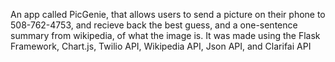 An app called PicGenie, that allows users to send a picture on their phone to 508-762-4753, and recieve back the best guess, and a one-sentence summary from wikipedia, of what the image is. It was made using the Flask Framework, Chart.js, Twilio API, Wikipedia API, Json API, and Clarifai API

